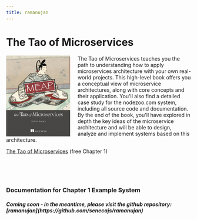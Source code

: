 ```yaml
---
title: ramanujan
---
```


<div class="container">

# The Tao of Microservices

<img src="/assets/img/tms-cover-small.png" height="220" alt="Tao of Microservices" align="left" style="margin-right:20px">

The Tao of Microservices teaches you the path to understanding how to
apply microservices architecture with your own real-world
projects. This high-level book offers you a conceptual view of
microservice architectures, along with core concepts and their
application. You'll also find a detailed case study for the
nodezoo.com system, including all source code and documentation. By
the end of the book, you'll have explored in depth the key ideas of
the microservice architecture and will be able to design, analyze and
implement systems based on this architecture.

[The Tao of Microservices](https://manning.com/books/the-tao-of-microservices?a_aid=tms&a_bid=3b7806c8) (free Chapter 1)

<br>
<br>
<br>

### Documentation for Chapter 1 Example System

<h5> Coming soon - in the meantime, please visit the github repository: [ramanujan](https://github.com/senecajs/ramanujan)
</h5>

</div>
